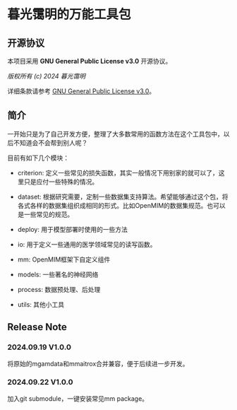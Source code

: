 # 暮光霭明的万能工具包

## 开源协议

本项目采用 **GNU General Public License v3.0** 开源协议。

*版权所有 (c) 2024 暮光霭明*

详细条款请参考 [GNU General Public License v3.0](https://www.gnu.org/licenses/gpl-3.0.html)。

## 简介

一开始只是为了自己开发方便，整理了大多数常用的函数方法在这个工具包中，以后不知道会不会帮到别人呢？

目前有如下几个模块：

- criterion: 定义一些常见的损失函数，其实一般情况下用别家的就可以了，这里只是应付一些特殊的情况。

- dataset: 根据研究需要，定制一些数据集支持算法。希望能够通过这个包，将各式各样的数据集组织成相同的形式。比如OpenMIM的数据集规范。也可以是一些常见的规范。

- deploy: 用于模型部署时使用的一些方法

- io: 用于定义一些通用的医学领域常见的读写函数。

- mm: OpenMIM框架下自定义组件

- models: 一些著名的神经网络

- process: 数据预处理、后处理

- utils: 其他小工具

## Release Note

### 2024.09.19 V1.0.0

将原始的mgamdata和mmaitrox合并兼容，便于后续进一步开发。

### 2024.09.22 V1.0.0

加入git submodule，一键安装常见mm package。
